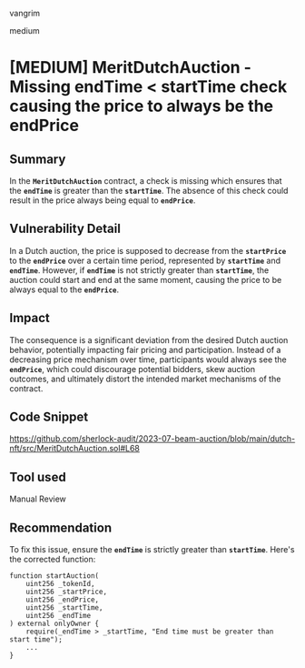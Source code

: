 vangrim

medium

# [MEDIUM] MeritDutchAuction - Missing endTime < startTime check causing the price to always be the endPrice

## Summary
In the **`MeritDutchAuction`** contract, a check is missing which ensures that the **`endTime`** is greater than the **`startTime`**. The absence of this check could result in the price always being equal to **`endPrice`**.

## Vulnerability Detail
In a Dutch auction, the price is supposed to decrease from the **`startPrice`** to the **`endPrice`** over a certain time period, represented by **`startTime`** and **`endTime`**. However, if **`endTime`** is not strictly greater than **`startTime`**, the auction could start and end at the same moment, causing the price to be always equal to the **`endPrice`**.

## Impact
The consequence is a significant deviation from the desired Dutch auction behavior, potentially impacting fair pricing and participation. Instead of a decreasing price mechanism over time, participants would always see the **`endPrice`**, which could discourage potential bidders, skew auction outcomes, and ultimately distort the intended market mechanisms of the contract.

## Code Snippet
https://github.com/sherlock-audit/2023-07-beam-auction/blob/main/dutch-nft/src/MeritDutchAuction.sol#L68

## Tool used

Manual Review

## Recommendation
To fix this issue, ensure the **`endTime`** is strictly greater than **`startTime`**. Here's the corrected function:

```solidity
function startAuction(
    uint256 _tokenId,
    uint256 _startPrice,
    uint256 _endPrice,
    uint256 _startTime,
    uint256 _endTime
) external onlyOwner {
    require(_endTime > _startTime, "End time must be greater than start time");
    ...
}
```
